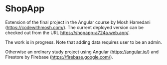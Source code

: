 # ShopApp

Extension of the final project in the Angular course by Mosh Hamedani (https://codewithmosh.com/). The current deployed version can be checked out from the URL https://shopapp-a724a.web.app/.

The work is in progress. Note that adding data requires user to be an admin.

Otherwise an ordinary study project using Angular (https://angular.io/) and Firestore by Firebase (https://firebase.google.com/).
